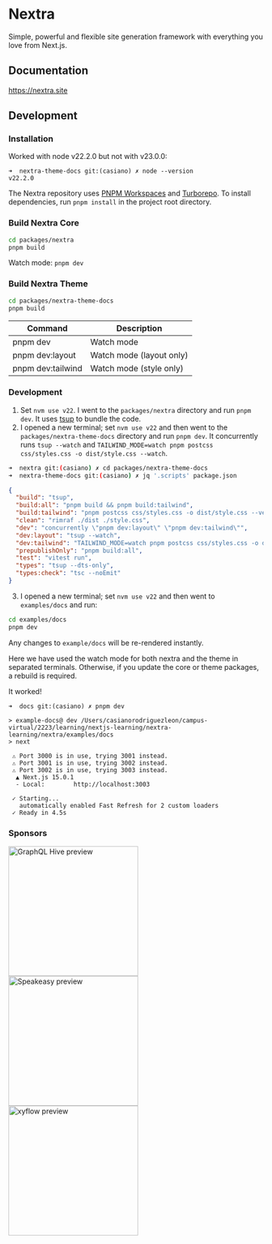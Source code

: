 # Nextra

Simple, powerful and flexible site generation framework with everything you love
from Next.js.

## Documentation

https://nextra.site

## Development

### Installation

Worked with node v22.2.0 but not with v23.0.0:

```
➜  nextra-theme-docs git:(casiano) ✗ node --version
v22.2.0
```

The Nextra repository uses [PNPM Workspaces](https://pnpm.io/workspaces) and
[Turborepo](https://github.com/vercel/turborepo). To install dependencies, run
`pnpm install` in the project root directory.

### Build Nextra Core

```bash
cd packages/nextra
pnpm build
```

Watch mode: `pnpm dev`

### Build Nextra Theme

```bash
cd packages/nextra-theme-docs
pnpm build
```

| Command           | Description              |
| ----------------- | ------------------------ |
| pnpm dev          | Watch mode               |
| pnpm dev:layout   | Watch mode (layout only) |
| pnpm dev:tailwind | Watch mode (style only)  |

### Development

1. Set `nvm use v22`. I went to the `packages/nextra` directory and run `pnpm dev`. It uses [tsup](https://tsup.egoist.sh/) to bundle the code.
2. I opened a new terminal; set `nvm use v22` and then went to the `packages/nextra-theme-docs` directory and run `pnpm dev`. It concurrently runs `tsup --watch` and `TAILWIND_MODE=watch pnpm postcss css/styles.css -o dist/style.css --watch`.

  ```bash
  ➜  nextra git:(casiano) ✗ cd packages/nextra-theme-docs 
  ➜  nextra-theme-docs git:(casiano) ✗ jq '.scripts' package.json 
  ```
  ```json 
  {
    "build": "tsup",
    "build:all": "pnpm build && pnpm build:tailwind",
    "build:tailwind": "pnpm postcss css/styles.css -o dist/style.css --verbose",
    "clean": "rimraf ./dist ./style.css",
    "dev": "concurrently \"pnpm dev:layout\" \"pnpm dev:tailwind\"",
    "dev:layout": "tsup --watch",
    "dev:tailwind": "TAILWIND_MODE=watch pnpm postcss css/styles.css -o dist/style.css --watch",
    "prepublishOnly": "pnpm build:all",
    "test": "vitest run",
    "types": "tsup --dts-only",
    "types:check": "tsc --noEmit"
  }
  ```
3. I opened a new terminal; set `nvm use v22` and then went to `examples/docs` and run:

  ```bash
  cd examples/docs
  pnpm dev
  ```
  Any changes to `example/docs` will be re-rendered instantly.

Here we have used the watch mode for both nextra and the theme in separated terminals.
Otherwise, if you update the core or theme packages, a rebuild is required. 


It worked!

```
➜  docs git:(casiano) ✗ pnpm dev

> example-docs@ dev /Users/casianorodriguezleon/campus-virtual/2223/learning/nextjs-learning/nextra-learning/nextra/examples/docs
> next

 ⚠ Port 3000 is in use, trying 3001 instead.
 ⚠ Port 3001 is in use, trying 3002 instead.
 ⚠ Port 3002 is in use, trying 3003 instead.
  ▲ Next.js 15.0.1
  - Local:        http://localhost:3003

 ✓ Starting...
   automatically enabled Fast Refresh for 2 custom loaders
 ✓ Ready in 4.5s
 ```

### Sponsors

<div>
 <a href="https://the-guild.dev/graphql/hive?utm_source=github&utm_campaign=nextra&utm_content=logolink">
   <img src="/docs/pages/showcase/graphql-hive.png" alt="GraphQL Hive preview" width="256">
 </a>
 <a href="https://speakeasyapi.dev/docs?utm_source=github&utm_campaign=nextra&utm_content=logolink">
   <img src="/docs/pages/showcase/speakeasy.png" alt="Speakeasy preview" width="256">
 </a>
 <a href="https://xyflow.com?utm_source=github&utm_campaign=nextra&utm_content=logolink">
   <img src="/docs/pages/showcase/xyflow.jpg" alt="xyflow preview" width="256">
 </a>
</div>
